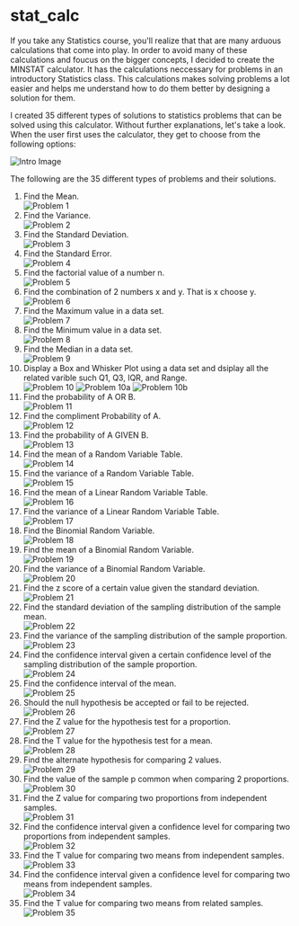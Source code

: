 # stat_calc

If you take any Statistics course, you'll realize that that are many arduous calculations that come into play.
In order to avoid many of these calculations and foucus on the bigger concepts, I decided to create the MINSTAT calculator.
It has the calculations neccessary for problems in an introductory Statistics class.
This calculations makes solving problems a lot easier and helps me understand how to do them better by designing a solution for them.

I created 35 different types of solutions to statistics problems that can be solved using this calculator.
Without further explanations, let's take a look.
When the user first uses the calculator, they get to choose from the following options:

![Intro Image](/intro.png)


The following are the 35 different types of problems and their solutions.


1. Find the Mean. <br/>
![Problem 1](/1.png)
2. Find the Variance. <br/>
![Problem 2](/2.png)
3. Find the Standard Deviation. <br/>
![Problem 3](/3.png)
4. Find the Standard Error. <br/>
![Problem 4](/4.png)
5. Find the factorial value of a number n. <br/>
![Problem 5](/5.png)
6. Find the combination of 2 numbers x and y. That is x choose y. <br/>
![Problem 6](/6.png)
7. Find the Maximum value in a data set. <br/>
![Problem 7](/7.png)
8. Find the Minimum value in a data set. <br/>
![Problem 8](/8.png)
9. Find the Median in a data set. <br/>
![Problem 9](/9.png)
10. Display a Box and Whisker Plot using a data set and dsiplay all the related varible such Q1, Q3, IQR, and Range. <br/>
![Problem 10](/10.png)
![Problem 10a](/10a.png)
![Problem 10b](/10b.png)
11. Find the probability of A OR B. <br/>
![Problem 11](/11.png)
12. Find the compliment Probability of A. <br/>
![Problem 12](/12.png)
13. Find the probability of A GIVEN B. <br/>
![Problem 13](/13.png)
14. Find the mean of a Random Variable Table. <br/>
![Problem 14](/14.png)
15. Find the variance of a Random Variable Table. <br/>
![Problem 15](/15.png)
16. Find the mean of a Linear Random Variable Table. <br/>
![Problem 16](/16.png)
17. Find the variance of a Linear Random Variable Table. <br/>
![Problem 17](/17.png)
18. Find the Binomial Random Variable. <br/>
![Problem 18](/18.png)
19. Find the mean of a Binomial Random Variable. <br/>
![Problem 19](/19.png)
20. Find the variance of a Binomial Random Variable. <br/>
![Problem 20](/20.png)
21. Find the z score of a certain value given the standard deviation. <br/>
![Problem 21](/21.png)
22. Find the standard deviation of the sampling distribution of the sample mean. <br/>
![Problem 22](/22.png)
23. Find the variance of the sampling distribution of the sample proportion. <br/>
![Problem 23](/23.png)
24. Find the confidence interval given a certain confidence level of the sampling distribution of the sample proportion. <br/>
![Problem 24](/24.png)
25. Find the confidence interval of the mean. <br/>
![Problem 25](/25.png)
26. Should the null hypothesis be accepted or fail to be rejected. <br/>
![Problem 26](/26.png)
27. Find the Z value for the hypothesis test for a proportion. <br/>
![Problem 27](/27.png)
28. Find the T value for the hypothesis test for a mean. <br/>
![Problem 28](/28.png)
29. Find the alternate hypothesis for comparing 2 values. <br/>
![Problem 29](/29.png)
30. Find the value of the sample p common when comparing 2 proportions.<br/>
![Problem 30](/30.png)
31. Find the Z value for comparing two proportions from independent samples.<br/>
![Problem 31](/31.png)
32. Find the confidence interval given a confidence level for comparing two  proportions from independent samples. <br/>
![Problem 32](/32.png)
33. Find the T value for comparing two means from independent samples. <br/>
![Problem 33](/33.png)
34. Find the confidence interval given a confidence level for comparing two means from independent samples. <br/>
![Problem 34](/34.png)
35. Find the T value for comparing two means from related samples. <br/>
![Problem 35](/35.png)


